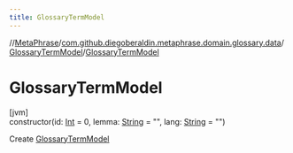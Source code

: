 ```yaml
---
title: GlossaryTermModel
---
```

//[MetaPhrase](../../../index.html)/[com.github.diegoberaldin.metaphrase.domain.glossary.data](../index.html)/[GlossaryTermModel](index.html)/[GlossaryTermModel](-glossary-term-model.html)



# GlossaryTermModel



[jvm]\
constructor(id: [Int](https://kotlinlang.org/api/latest/jvm/stdlib/kotlin/-int/index.html) = 0, lemma: [String](https://kotlinlang.org/api/latest/jvm/stdlib/kotlin/-string/index.html) = &quot;&quot;, lang: [String](https://kotlinlang.org/api/latest/jvm/stdlib/kotlin/-string/index.html) = &quot;&quot;)



Create [GlossaryTermModel](index.html)




